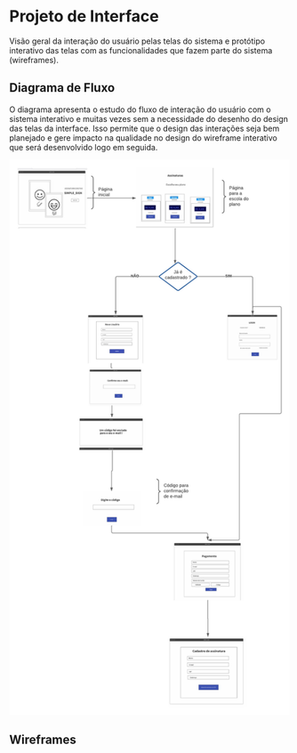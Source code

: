 
# Projeto de Interface


Visão geral da interação do usuário pelas telas do sistema e protótipo interativo das telas com as funcionalidades que fazem parte do sistema (wireframes).



## Diagrama de Fluxo

O diagrama apresenta o estudo do fluxo de interação do usuário com o sistema interativo e  muitas vezes sem a necessidade do desenho do design das telas da interface. Isso permite que o design das interações seja bem planejado e gere impacto na qualidade no design do wireframe interativo que será desenvolvido logo em seguida.

![Diagrama de Fluxo](img/simplesignFluxo.png)



## Wireframes

